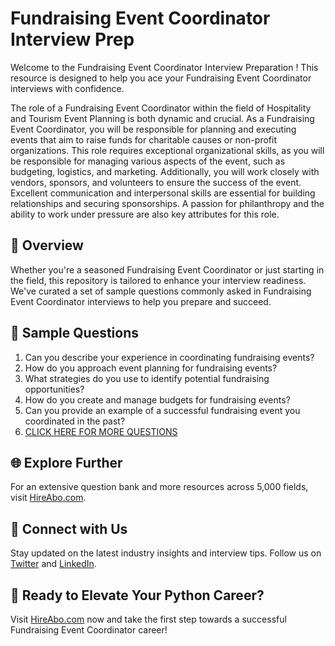 # Fundraising Event Coordinator Interview Prep

Welcome to the Fundraising Event Coordinator Interview Preparation ! This resource is designed to help you ace your Fundraising Event Coordinator interviews with confidence.

The role of a Fundraising Event Coordinator within the field of Hospitality and Tourism Event Planning is both dynamic and crucial. As a Fundraising Event Coordinator, you will be responsible for planning and executing events that aim to raise funds for charitable causes or non-profit organizations. This role requires exceptional organizational skills, as you will be responsible for managing various aspects of the event, such as budgeting, logistics, and marketing. Additionally, you will work closely with vendors, sponsors, and volunteers to ensure the success of the event. Excellent communication and interpersonal skills are essential for building relationships and securing sponsorships. A passion for philanthropy and the ability to work under pressure are also key attributes for this role.

## 🚀 Overview

Whether you're a seasoned Fundraising Event Coordinator or just starting in the field, this repository is tailored to enhance your interview readiness. We've curated a set of sample questions commonly asked in Fundraising Event Coordinator interviews to help you prepare and succeed.

## 📝 Sample Questions

1. Can you describe your experience in coordinating fundraising events?
2. How do you approach event planning for fundraising events?
3. What strategies do you use to identify potential fundraising opportunities?
4. How do you create and manage budgets for fundraising events?
5. Can you provide an example of a successful fundraising event you coordinated in the past?
6. [CLICK HERE FOR MORE QUESTIONS](https://hireabo.com/job/11_3_18/Fundraising%20Event%20Coordinator)

## 🌐 Explore Further

For an extensive question bank and more resources across 5,000 fields, visit [HireAbo.com](https://www.hireabo.com).

## 📱 Connect with Us

Stay updated on the latest industry insights and interview tips. Follow us on [Twitter](https://twitter.com/hireabo) and [LinkedIn](https://www.linkedin.com/in/hire-abo-3609972a8/).

## 🚀 Ready to Elevate Your Python Career?

Visit [HireAbo.com](https://www.hireabo.com) now and take the first step towards a successful Fundraising Event Coordinator career!